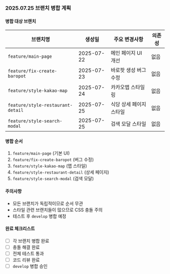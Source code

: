### 2025.07.25 브랜치 병합 계획

#### 병합 대상 브랜치

| 브랜치명                          | 생성일     | 주요 변경사항           | 의존성 |
| --------------------------------- | ---------- | ----------------------- | ------ |
| `feature/main-page`               | 2025-07-22 | 메인 페이지 UI 개선     | 없음   |
| `feature/fix-create-baropot`      | 2025-07-23 | 바로팟 생성 버그 수정   | 없음   |
| `feature/style-kakao-map`         | 2025-07-24 | 카카오맵 스타일링       | 없음   |
| `feature/style-restaurant-detail` | 2025-07-25 | 식당 상세 페이지 스타일 | 없음   |
| `feature/style-search-modal`      | 2025-07-25 | 검색 모달 스타일        | 없음   |

#### 병합 순서

1. `feature/main-page` (기본 UI)
2. `feature/fix-create-baropot` (버그 수정)
3. `feature/style-kakao-map` (맵 스타일)
4. `feature/style-restaurant-detail` (상세 페이지)
5. `feature/style-search-modal` (검색 모달)

#### 주의사항

- 모든 브랜치가 독립적이므로 순서 무관
- 스타일 관련 브랜치들이 많으므로 CSS 충돌 주의
- 테스트 후 `develop` 병합 예정

#### 완료 체크리스트

- [ ] 각 브랜치 병합 완료
- [ ] 충돌 해결 완료
- [ ] 전체 테스트 통과
- [ ] 코드 리뷰 완료
- [ ] `develop` 병합 승인
